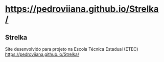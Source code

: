 # https://pedroviiana.github.io/Strelka/
## Strelka
Site desenvolvido para projeto na Escola Técnica Estadual (ETEC)
https://pedroviiana.github.io/Strelka/
